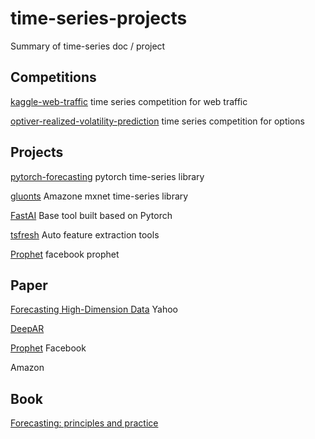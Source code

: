 # time-series-projects
Summary of time-series doc / project

## Competitions

[kaggle-web-traffic](https://github.com/Arturus/kaggle-web-traffic/blob/master/how_it_works.md) time series competition for web traffic

[optiver-realized-volatility-prediction](https://www.kaggle.com/competitions/optiver-realized-volatility-prediction/discussion) time series competition for options

## Projects

[pytorch-forecasting](https://github.com/jdb78/pytorch-forecasting) pytorch time-series library

[gluonts](https://github.com/awslabs/gluonts) Amazone mxnet time-series library

[FastAI](https://github.com/fastai/fastai) Base tool built based on Pytorch

[tsfresh](https://github.com/blue-yonder/tsfresh) Auto feature extraction tools

[Prophet](https://facebook.github.io/prophet/) facebook prophet

## Paper

[Forecasting High-Dimension Data](https://www.doc88.com/p-192198186842.html) Yahoo

[DeepAR](https://arxiv.org/pdf/1704.04110.pdf)

[Prophet](https://peerj.com/preprints/3190.pdf) Facebook

[](https://papers.nips.cc/paper/8730-think-globally-act-locally-a-deep-neural-network-approach-to-high-dimensional-time-series-forecasting.pdf) Amazon

## Book

[Forecasting: principles and practice](https://otexts.com/fppcn/what-can-be-forecast.html)

